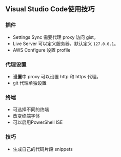 ## Visual Studio Code使用技巧

### 插件
- Settings Sync 需要代理 proxy 访问 gist。
- Live Server 可以定义服务器，默认定义 `127.0.0.1`。
- AWS Configure 设置 profile

### 代理设置
- **设置**中 proxy 可以设置 http 和 https 代理。
- git 代理单独设置

### 终端
- 可选择不同的终端
- 改变终端字体
- 可以启用PowerShell ISE

### 技巧
- 生成自己的代码片段 snippets